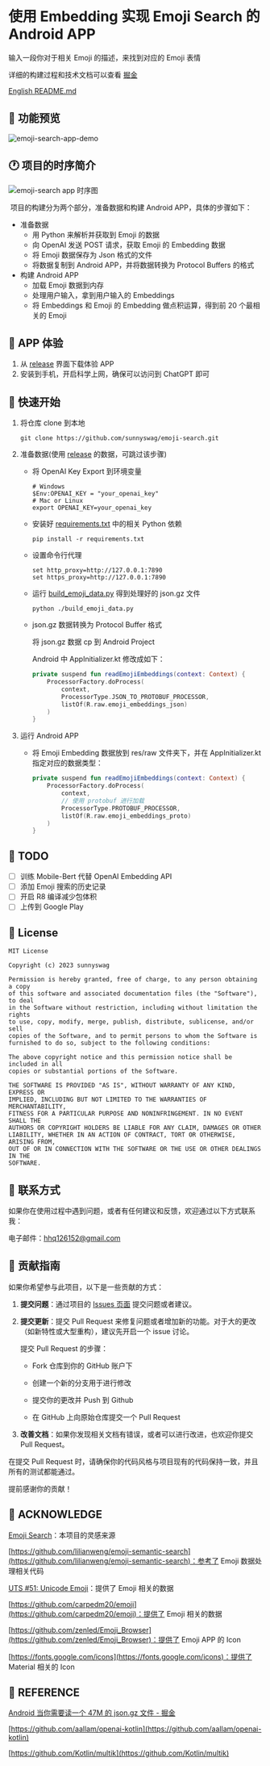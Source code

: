 # 使用 Embedding 实现 Emoji Search 的 Android APP

输入一段你对于相关 Emoji 的描述，来找到对应的 Emoji 表情

详细的构建过程和技术文档可以查看 [掘金](https://juejin.cn/spost/7264073604496638011)

[English README.md](./README.EN.md)

## 🎥 功能预览

![emoji-search-app-demo](./assets/emoji-search-app-demo.gif)

## 🕐 项目的时序简介

![emoji-search app 时序图](./assets/emoji-search-app.drawio.png)

​	项目的构建分为两个部分，准备数据和构建 Android APP，具体的步骤如下：

- 准备数据
  - 用 Python 来解析并获取到 Emoji 的数据
  - 向 OpenAI 发送 POST 请求，获取 Emoji 的 Embedding 数据
  - 将 Emoji 数据保存为 Json 格式的文件
  - 将数据复制到 Android APP，并将数据转换为 Protocol Buffers 的格式
- 构建 Android APP
  - 加载 Emoji 数据到内存
  - 处理用户输入，拿到用户输入的 Embeddings
  - 将 Embeddings 和 Emoji 的 Embedding 做点积运算，得到前 20 个最相关的 Emoji

## 📱 APP 体验

1. 从 [release](https://github.com/sunnyswag/emoji-search/releases/tag/v1.1.0) 界面下载体验 APP
2. 安装到手机，开启科学上网，确保可以访问到 ChatGPT 即可

## 🚀 快速开始

1. 将仓库 clone 到本地

   ```shell
   git clone https://github.com/sunnyswag/emoji-search.git
   ```

2. 准备数据(使用 [release](https://github.com/sunnyswag/emoji-search/releases/tag/v1.0.1-beta) 的数据，可跳过该步骤)

   * 将 OpenAI Key Export 到环境变量

     ```shell
     # Windows
     $Env:OPENAI_KEY = "your_openai_key"
     # Mac or Linux
     export OPENAI_KEY=your_openai_key
     ```

   * 安装好 [requirements.txt](https://github.com/sunnyswag/emoji-search/blob/main/Python/requirements.txt) 中的相关 Python 依赖

     ```shell
     pip install -r requirements.txt
     ```

   * 设置命令行代理

     ```shell
     set http_proxy=http://127.0.0.1:7890
     set https_proxy=http://127.0.0.1:7890
     ```

   * 运行 [build_emoji_data.py](https://github.com/sunnyswag/emoji-search/blob/main/Python/build_emoji_data.py) 得到处理好的 json.gz 文件

     ```shell
     python ./build_emoji_data.py
     ```

   * json.gz 数据转换为 Protocol Buffer 格式

     将 json.gz 数据 cp 到 Android Project

     Android 中 AppInitializer.kt 修改成如下：

     ```Kotlin
     private suspend fun readEmojiEmbeddings(context: Context) {
         ProcessorFactory.doProcess(
             context,
             ProcessorType.JSON_TO_PROTOBUF_PROCESSOR,
             listOf(R.raw.emoji_embeddings_json)
         )
     }
     ```

3. 运行 Android  APP

   * 将 Emoji Embedding 数据放到 res/raw 文件夹下，并在 AppInitializer.kt 指定对应的数据类型：

     ```kotlin
     private suspend fun readEmojiEmbeddings(context: Context) {
         ProcessorFactory.doProcess(
             context,
             // 使用 protobuf 进行加载
             ProcessorType.PROTOBUF_PROCESSOR,
             listOf(R.raw.emoji_embeddings_proto)
         )
     }
     ```

## 📝 TODO

- [ ] 训练 Mobile-Bert 代替 OpenAI Embedding API
- [ ] 添加 Emoji 搜索的历史记录
- [ ]  开启 R8 编译减少包体积
- [ ] 上传到 Google Play

## 📜 License

```
MIT License

Copyright (c) 2023 sunnyswag

Permission is hereby granted, free of charge, to any person obtaining a copy
of this software and associated documentation files (the "Software"), to deal
in the Software without restriction, including without limitation the rights
to use, copy, modify, merge, publish, distribute, sublicense, and/or sell
copies of the Software, and to permit persons to whom the Software is
furnished to do so, subject to the following conditions:

The above copyright notice and this permission notice shall be included in all
copies or substantial portions of the Software.

THE SOFTWARE IS PROVIDED "AS IS", WITHOUT WARRANTY OF ANY KIND, EXPRESS OR
IMPLIED, INCLUDING BUT NOT LIMITED TO THE WARRANTIES OF MERCHANTABILITY,
FITNESS FOR A PARTICULAR PURPOSE AND NONINFRINGEMENT. IN NO EVENT SHALL THE
AUTHORS OR COPYRIGHT HOLDERS BE LIABLE FOR ANY CLAIM, DAMAGES OR OTHER
LIABILITY, WHETHER IN AN ACTION OF CONTRACT, TORT OR OTHERWISE, ARISING FROM,
OUT OF OR IN CONNECTION WITH THE SOFTWARE OR THE USE OR OTHER DEALINGS IN THE
SOFTWARE.
```

## 📧 联系方式

如果你在使用过程中遇到问题，或者有任何建议和反馈，欢迎通过以下方式联系我：

电子邮件：[hhq126152@gmail.com](mailto:hhq126152@gmail.com)

## 🤝 贡献指南

如果你希望参与此项目，以下是一些贡献的方式：

1. **提交问题**：通过项目的 [Issues 页面](https://github.com/sunnyswag/emoji-search/issues) 提交问题或者建议。

2. **提交更新**：提交 Pull Request 来修复问题或者增加新的功能。对于大的更改（如新特性或大型重构），建议先开启一个 issue 讨论。

   提交 Pull Request 的步骤：

   - Fork 仓库到你的 GitHub 账户下

   - 创建一个新的分支用于进行修改

   - 提交你的更改并 Push 到 Github

   - 在 GitHub 上向原始仓库提交一个 Pull Request

3. **改善文档**：如果你发现相关文档有错误，或者可以进行改进，也欢迎你提交 Pull Request。

在提交 Pull Request 时，请确保你的代码风格与项目现有的代码保持一致，并且所有的测试都能通过。

提前感谢你的贡献！

## 🙏 ACKNOWLEDGE

[Emoji Search](https://www.emojisearch.app/)：本项目的灵感来源

[https://github.com/lilianweng/emoji-semantic-search](https://github.com/lilianweng/emoji-semantic-search)：参考了 Emoji 数据处理相关代码

[UTS #51: Unicode Emoji](https://www.unicode.org/reports/tr51/tr51-21.html)：提供了 Emoji 相关的数据

[https://github.com/carpedm20/emoji](https://github.com/carpedm20/emoji)：提供了 Emoji 相关的数据

[https://github.com/zenled/Emoji_Browser](https://github.com/zenled/Emoji_Browser)：提供了 Emoji APP 的 Icon

[https://fonts.google.com/icons](https://fonts.google.com/icons)：提供了 Material 相关的 Icon

## 🔗 REFERENCE

[Android 当你需要读一个 47M 的 json.gz 文件 - 掘金](https://juejin.cn/post/7253744712409071673)

[https://github.com/aallam/openai-kotlin](https://github.com/aallam/openai-kotlin)

[https://github.com/Kotlin/multik](https://github.com/Kotlin/multik)
